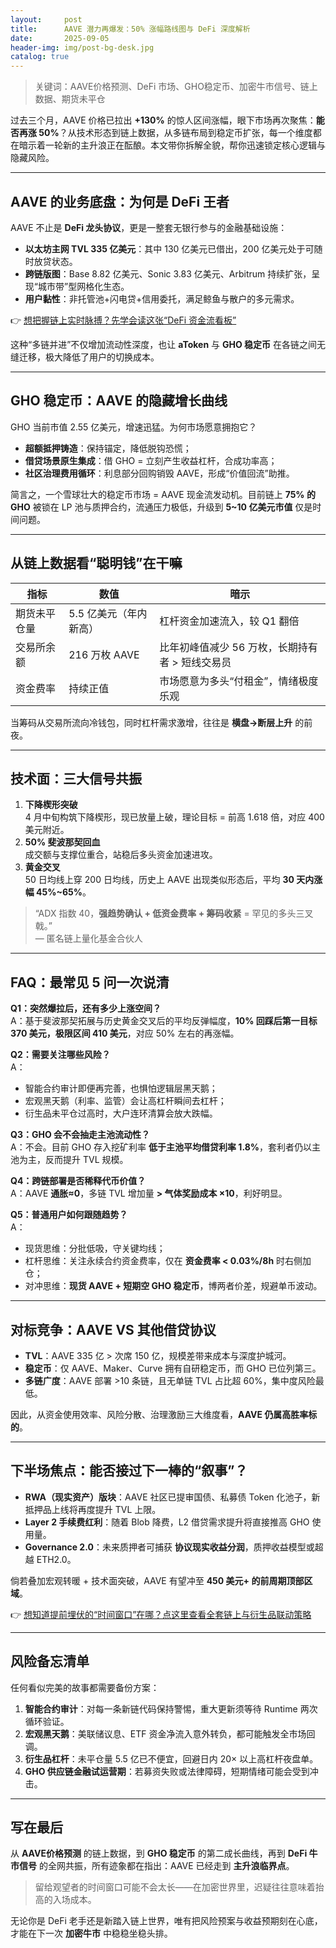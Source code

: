 ```yaml
---
layout:     post
title:      AAVE 潜力再爆发：50% 涨幅路线图与 DeFi 深度解析
date:       2025-09-05
header-img: img/post-bg-desk.jpg
catalog: true
---
```


> 关键词：AAVE价格预测、DeFi 市场、GHO稳定币、加密牛市信号、链上数据、期货未平仓

过去三个月，AAVE 价格已拉出 **+130%** 的惊人区间涨幅，眼下市场再次聚焦：**能否再涨 50%**？从技术形态到链上数据，从多链布局到稳定币扩张，每一个维度都在暗示着一轮新的主升浪正在酝酿。本文带你拆解全貌，帮你迅速锁定核心逻辑与隐藏风险。

---

## AAVE 的业务底盘：为何是 DeFi 王者

AAVE 不止是 **DeFi 龙头协议**，更是一整套无银行参与的金融基础设施：

- **以太坊主网 TVL 335 亿美元**：其中 130 亿美元已借出，200 亿美元处于可随时放贷状态。  
- **跨链版图**：Base 8.82 亿美元、Sonic 3.83 亿美元、Arbitrum 持续扩张，呈现“城市带”型网格化生态。  
- **用户黏性**：非托管池+闪电贷+信用委托，满足鲸鱼与散户的多元需求。

👉 [想把握链上实时脉搏？先学会读这张“DeFi 资金流看板”](https://okxdog.com/)

这种“多链并进”不仅增加流动性深度，也让 **aToken** 与 **GHO 稳定币** 在各链之间无缝迁移，极大降低了用户的切换成本。

---

## GHO 稳定币：AAVE 的隐藏增长曲线

GHO 当前市值 2.55 亿美元，增速迅猛。为何市场愿意拥抱它？

- **超额抵押铸造**：保持锚定，降低脱钩恐慌；  
- **借贷场景原生集成**：借 GHO = 立刻产生收益杠杆，合成功率高；  
- **社区治理费用循环**：利息部分回购销毁 AAVE，形成“价值回流”助推。

简言之，一个雪球壮大的稳定币市场 = AAVE 现金流发动机。目前链上 **75% 的 GHO** 被锁在 LP 池与质押合约，流通压力极低，升级到 **5~10 亿美元市值** 仅是时间问题。

---

## 从链上数据看“聪明钱”在干嘛

| 指标 | 数值 | 暗示 |
|---|---|---|
| 期货未平仓量 | 5.5 亿美元（年内新高） | 杠杆资金加速流入，较 Q1 翻倍 |
| 交易所余额 | 216 万枚 AAVE | 比年初峰值减少 56 万枚，长期持有者 > 短线交易员 |
| 资金费率 | 持续正值 | 市场愿意为多头“付租金”，情绪极度乐观 |

当筹码从交易所流向冷钱包，同时杠杆需求激增，往往是 **横盘→断层上升** 的前夜。

---

## 技术面：三大信号共振

1. **下降楔形突破**  
   4 月中旬构筑下降楔形，现已放量上破，理论目标 = 前高 1.618 倍，对应 400 美元附近。  
2. **50% 斐波那契回血**  
   成交额与支撑位重合，站稳后多头资金加速进攻。  
3. **黄金交叉**  
   50 日均线上穿 200 日均线，历史上 AAVE 出现类似形态后，平均 **30 天内涨幅 45%~65%**。

> “ADX 指数 40，**强趋势确认 + 低资金费率 + 筹码收紧** = 罕见的多头三叉戟。”  
> — 匿名链上量化基金合伙人

---

## FAQ：最常见 5 问一次说清

**Q1：突然爆拉后，还有多少上涨空间？**  
A：基于斐波那契拓展与历史黄金交叉后的平均反弹幅度，**10% 回踩后第一目标 370 美元，极限区间 410 美元**，对应 50% 左右的再涨幅。

**Q2：需要关注哪些风险？**  
A：  
- 智能合约审计即便再完善，也惧怕逻辑层黑天鹅；  
- 宏观黑天鹅（利率、监管）会让高杠杆瞬间去杠杆；  
- 衍生品未平仓过高时，大户连环清算会放大跌幅。

**Q3：GHO 会不会抽走主池流动性？**  
A：不会。目前 GHO 存入挖矿利率 **低于主池平均借贷利率 1.8%**，套利者仍以主池为主，反而提升 TVL 规模。

**Q4：跨链部署是否稀释代币价值？**  
A：AAVE **通胀≈0**，多链 TVL 增加量 **> 气体奖励成本 ×10**，利好明显。

**Q5：普通用户如何跟随趋势？**  
A：  
- 现货思维：分批低吸，守关键均线；  
- 杠杆思维：关注永续合约资金费率，仅在 **资金费率 < 0.03%/8h** 时右侧加仓；  
- 对冲思维：**现货 AAVE + 短期空 GHO 稳定币**，博两者价差，规避单币波动。

---

## 对标竞争：AAVE VS 其他借贷协议

- **TVL**：AAVE 335 亿 > 次席 150 亿，规模差带来成本与深度护城河。  
- **稳定币**：仅 AAVE、Maker、Curve 拥有自研稳定币，而 GHO 已位列第三。  
- **多链广度**：AAVE 部署 >10 条链，且无单链 TVL 占比超 60%，集中度风险最低。

因此，从资金使用效率、风险分散、治理激励三大维度看，**AAVE 仍属高胜率标的**。

---

## 下半场焦点：能否接过下一棒的“叙事”？

- **RWA（现实资产）版块**：AAVE 社区已提审国债、私募债 Token 化池子，新抵押品上线将再度提升 TVL 上限。  
- **Layer 2 手续费红利**：随着 Blob 降费，L2 借贷需求提升将直接推高 GHO 使用量。  
- **Governance 2.0**：未来质押者可捕获 **协议现实收益分润**，质押收益模型或超越 ETH2.0。

倘若叠加宏观转暖 + 技术面突破，AAVE 有望冲至 **450 美元+ 的前周期顶部区域**。

👉 [想知道提前埋伏的“时间窗口”在哪？点这里查看全套链上与衍生品联动策略](https://okxdog.com/)

---

## 风险备忘清单

任何看似完美的故事都需要备份方案：

1. **智能合约审计**：对每一条新链代码保持警惕，重大更新须等待 Runtime 两次循环验证。  
2. **宏观黑天鹅**：美联储议息、ETF 资金净流入意外转负，都可能触发全市场回调。  
3. **衍生品杠杆**：未平仓量 5.5 亿已不便宜，回避日内 20× 以上高杠杆夜盘单。  
4. **GHO 供应链金融试运营期**：若募资失败或法律障碍，短期情绪可能会受到冲击。

---

## 写在最后

从 **AAVE价格预测** 的链上数据，到 **GHO 稳定币** 的第二成长曲线，再到 **DeFi 牛市信号** 的全网共振，所有迹象都在指出：AAVE 已经走到 **主升浪临界点**。

> 留给观望者的时间窗口可能不会太长——在加密世界里，迟疑往往意味着抬高的入场成本。

无论你是 DeFi 老手还是新踏入链上世界，唯有把风险预案与收益预期刻在心底，才能在下一次 **加密牛市** 中稳稳坐稳头排。